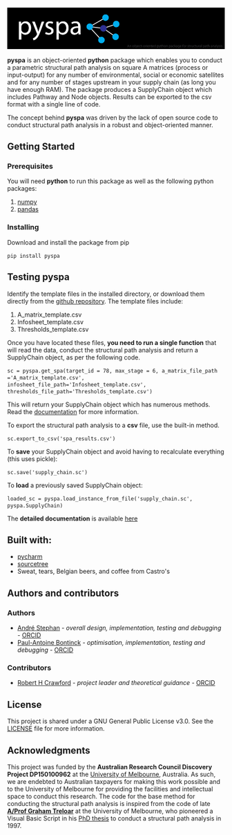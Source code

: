 ![pyspa banner](https://github.com/hybridlca/pyspa/blob/master/banner.png)

__pyspa__ is an object-oriented __python__ package which enables you to conduct a parametric structural path analysis on square A matrices (process or input-output) for any number of environmental, social or economic satellites and for any number of stages upstream in your supply chain (as long you have enough RAM). The package produces a SupplyChain object which includes Pathway and Node objects. Results can be exported to the csv format with a single line of code.

The concept behind __pyspa__ was driven by the lack of open source code to conduct structural path analysis in a robust and object-oriented manner.

## Getting Started

### Prerequisites

You will need __python__ to run this package as well as the following python packages:
1. [numpy](https://www.numpy.org/)
2. [pandas](https://pandas.pydata.org/)

### Installing
Download and install the package from pip

```
pip install pyspa
```

## Testing pyspa

Identify the template files in the installed directory, or download them directly from the [github repository](https://github.com/hybridlca/pyspa/). The template files include:

1. A_matrix_template.csv
2. Infosheet_template.csv
3. Thresholds_template.csv

Once you have located these files, __you need to run a single function__ that will read the data, conduct the structural path analysis and return a SupplyChain object, as per the following code.

```
sc = pyspa.get_spa(target_id = 78, max_stage = 6, a_matrix_file_path ='A_matrix_template.csv', infosheet_file_path='Infosheet_template.csv', thresholds_file_path='Thresholds_template.csv')
```

This will return your SupplyChain object which has numerous methods. Read the [documentation](http://htmlpreview.github.io/?../blob/master/pyspa_v1.0_documentation.html) for more information.

To export the structural path analysis to a __csv__ file, use the built-in method.

```
sc.export_to_csv('spa_results.csv')
```

To __save__ your SupplyChain object and avoid having to recalculate everything (this uses pickle):

```
sc.save('supply_chain.sc')
```

To __load__ a previously saved SupplyChain object:

```
loaded_sc = pyspa.load_instance_from_file('supply_chain.sc', pyspa.SupplyChain)
```
The __detailed documentation__ is available [here](../master/pyspa_v1.0_documentation.html)

## Built with:

+ [pycharm](https://www.jetbrains.com/pycharm/)
+ [sourcetree](https://www.sourcetreeapp.com/)
+ Sweat, tears, Belgian beers, and coffee from Castro's

## Authors and contributors

### Authors
+ [André Stephan](https://github.com/andrestephan1) - _overall design, implementation, testing and debugging_ - [ORCID](https://orcid.org/0000-0001-9538-3830)
+ [Paul-Antoine Bontinck](https://github.com/pa-bontinck) - _optimisation, implementation, testing and debugging_ - [ORCID](https://orcid.org/0000-0002-4072-1334)
### Contributors
+ [Robert H Crawford](https://github.com/rhcr) - _project leader and theoretical guidance_ - [ORCID](https://orcid.org/0000-0002-0189-3221)

## License
This project is shared under a GNU General Public License v3.0. See the [LICENSE](../master/LICENSE) file for more information.

## Acknowledgments

This project was funded by the __Australian Research Council Discovery Project DP150100962__ at the [University of Melbourne](https://unimelb.edu.au/), Australia. As such, we are endebted to Australian taxpayers for making this work possible and to the University of Melbourne for providing the facilities and intellectual space to conduct this research. The code for the base method for conducting the structural path analysis is inspired from the code of late __[A/Prof Graham Treloar](https://new.gbca.org.au/news/gbca-news/how-legacy-late-green-building-researcher-lives/)__ at the University of Melbourne, who pioneered a Visual Basic Script in his [PhD thesis](https://dro.deakin.edu.au/eserv/DU:30023444/treloar-comprehensiveembodied-1998.pdf) to conduct a structural path analysis in 1997.







